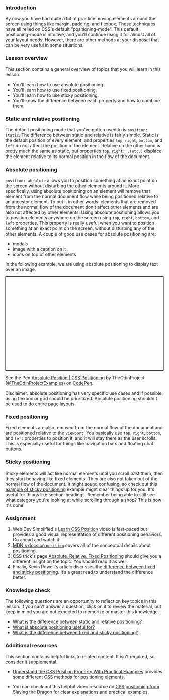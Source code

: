 ### Introduction

By now you have had quite a bit of practice moving elements around the screen using things like margin, padding, and flexbox. These techniques have all relied on CSS's default "positioning-mode". This default positioning-mode is intuitive, and you'll continue using it for almost all of your layout needs. However, there are other methods at your disposal that can be very useful in some situations.

### Lesson overview

This section contains a general overview of topics that you will learn in this lesson.

- You'll learn how to use absolute positioning.
- You'll learn how to use fixed positioning.
- You'll learn how to use sticky positioning.
- You'll know the difference between each property and how to combine them.

### Static and relative positioning

The default positioning mode that you've gotten used to is `position: static`. The difference between static and relative is fairly simple. Static is the default position of every element, and properties `top`, `right`, `bottom`, and `left` do not affect the position of the element. Relative on the other hand is pretty much the same as static, but properties `top`, `right...(etc.)` displace the element relative to its normal position in the flow of the document.

### Absolute positioning

`position: absolute` allows you to position something at an exact point on the screen without disturbing the other elements around it. More specifically, using absolute positioning on an element will remove that element from the normal document flow while being positioned relative to an ancestor element. To put it in other words: elements that are removed from the normal flow of the document don't affect other elements and are also not affected by other elements. Using absolute positioning allows you to position elements anywhere on the screen using `top`, `right`, `bottom`, and `left` properties. This property is really useful when you want to position something at an exact point on the screen, without disturbing any of the other elements. A couple of good use cases for absolute positioning are:

- modals
- image with a caption on it
- icons on top of other elements

In the following example, we are using absolute positioning to display text over an image.

<p class="codepen" data-height="300" data-theme-id="dark" data-default-tab="css,result" data-slug-hash="poWyWeJ" data-editable="true" data-user="TheOdinProjectExamples" style="height: 300px; box-sizing: border-box; display: flex; align-items: center; justify-content: center; border: 2px solid; margin: 1em 0; padding: 1em;">

  <span>See the Pen <a href="https://codepen.io/TheOdinProjectExamples/pen/poWyWeJ">
  Absolute Position | CSS Positioning</a> by TheOdinProject (<a href="https://codepen.io/TheOdinProjectExamples">@TheOdinProjectExamples</a>)
  on <a href="https://codepen.io">CodePen</a>.</span>

</p>

<script async src="https://cpwebassets.codepen.io/assets/embed/ei.js"></script>

Disclaimer: absolute positioning has very specific use cases and if possible, using flexbox or grid should be prioritized. Absolute positioning shouldn't be used to do entire page layouts.

### Fixed positioning

Fixed elements are also removed from the normal flow of the document and are positioned relative to the `viewport`. You basically use `top`, `right`, `bottom`, and `left` properties to position it, and it will stay there as the user scrolls. This is especially useful for things like navigation bars and floating chat buttons.

### Sticky positioning

Sticky elements will act like normal elements until you scroll past them, then they start behaving like fixed elements. They are also not taken out of the normal flow of the document. It might sound confusing, so check out this [example of sticky positioning](https://codepen.io/theanam/pen/MPLBYy) example might clear things up for you. It's useful for things like section-headings. Remember being able to still see what category you're looking at while scrolling through a shop? This is how it's done!

### Assignment

<div class="lesson-content__panel" markdown="1">

1. Web Dev Simplified's [Learn CSS Position](https://www.youtube.com/watch?v=jx5jmI0UlXU) video is fast-paced but provides a good visual representation of different positioning behaviors. Go ahead and watch it.
1. [MDN's docs on `position`](https://developer.mozilla.org/en-US/docs/Web/CSS/position) covers all of the conceptual details about positioning.
1. CSS trick's page [Absolute, Relative, Fixed Positioning](https://css-tricks.com/absolute-relative-fixed-positioining-how-do-they-differ/) should give you a different insight on the topic. You should read it as well.
1. Finally, Kevin Powell's article discusses the [difference between fixed and sticky positioning](https://www.kevinpowell.co/article/positition-fixed-vs-sticky/). It’s a great read to understand the difference better.

</div>

### Knowledge check

The following questions are an opportunity to reflect on key topics in this lesson. If you can't answer a question, click on it to review the material, but keep in mind you are not expected to memorize or master this knowledge.

- [What is the difference between static and relative positioning?](#static-and-relative-positioning)
- [What is absolute positioning useful for?](#absolute-positioning)
- [What is the difference between fixed and sticky positioning?](https://www.kevinpowell.co/article/positition-fixed-vs-sticky/)

### Additional resources

This section contains helpful links to related content. It isn't required, so consider it supplemental.

- [Understand the CSS Position Property With Practical Examples](https://www.makeuseof.com/css-position-property-practical-examples/) provides some different CSS methods for positioning elements.
 
- You can check out this helpful video resource on [CSS positioning from Slaying the Dragon](https://www.youtube.com/watch?v=MxEtxo_AaZ4&t=2s) for clear explanations and practical examples.


